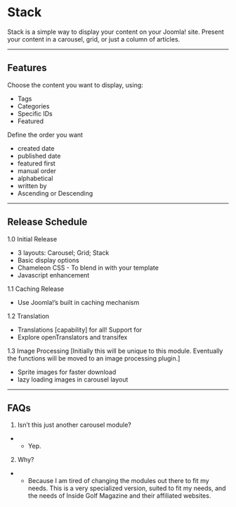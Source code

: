 # Stack

Stack is a simple way to display your content on your Joomla! site. Present your content in a carousel, grid, or just a column of articles.

- - -

## Features

Choose the content you want to display, using:
* Tags
* Categories
* Specific IDs
* Featured

Define the order you want
* created date
* published date
* featured first
* manual order
* alphabetical
* written by
* Ascending or Descending

- - - 

## Release Schedule

1.0 Initial Release
* 3 layouts: Carousel; Grid; Stack
* Basic display options
* Chameleon CSS - To blend in with your template
* Javascript enhancement

1.1 Caching Release
* Use Joomla!’s built in caching mechanism

1.2 Translation
* Translations [capability] for all! Support for 
* Explore openTranslators and transifex

1.3 Image Processing
[Initially this will be unique to this module. Eventually the functions will be moved to an image processing plugin.]
* Sprite images for faster download
* lazy loading images in carousel layout

- - -

## FAQs

1. Isn’t this just another carousel module?
+ + Yep.

2. Why?
+ + Because I am tired of changing the modules out there to fit my needs. This is a very specialized version, suited to fit my needs, and the needs of Inside Golf Magazine and their affiliated websites.
